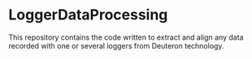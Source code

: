 # LoggerDataProcessing
This repository contains the code written to extract  and align any data recorded with one or several loggers from Deuteron technology.
